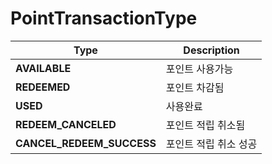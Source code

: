 # PointTransactionType
| Type                      | Description  |
|---------------------------|--------------|
| **AVAILABLE**             | 포인트 사용가능     | 
| **REDEEMED**              | 포인트 차감됨      | 
| **USED**                  | 사용완료         | 
| **REDEEM_CANCELED**       | 포인트 적립 취소됨   | 
| **CANCEL_REDEEM_SUCCESS** | 포인트 적립 취소 성공 | 
